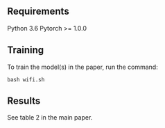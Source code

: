 ## Requirements
Python 3.6
Pytorch >= 1.0.0

## Training

To train the model(s) in the paper, run the command:

```infer
bash wifi.sh
```

## Results
See table 2 in the main paper.
